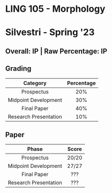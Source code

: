 # LING 105 - Morphology

# Silvestri - Spring '23

## Overall: IP | Raw Percentage: IP

## Grading

|       Category        | Percentage |
| :-------------------: | :--------: |
|      Prospectus       |    20%     |
| Midpoint Development  |    30%     |
|      Final Paper      |    40%     |
| Research Presentation |    10%     |

## Paper

|         Phase         | Score |
| :-------------------: | :---: |
|      Prospectus       | 20/20 |
| Midpoint Development  | 27/27 |
|      Final Paper      |  ???  |
| Research Presentation |  ???  |